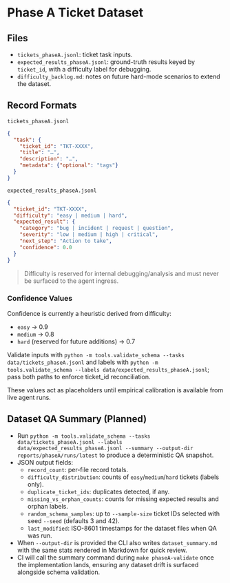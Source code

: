 # Phase A Ticket Dataset

## Files
- `tickets_phaseA.jsonl`: ticket task inputs.
- `expected_results_phaseA.jsonl`: ground-truth results keyed by `ticket_id`, with a difficulty label for debugging.
- `difficulty_backlog.md`: notes on future hard-mode scenarios to extend the dataset.

## Record Formats

`tickets_phaseA.jsonl`
```json
{
  "task": {
    "ticket_id": "TKT-XXXX",
    "title": "…",
    "description": "…",
    "metadata": {"optional": "tags"}
  }
}
```

`expected_results_phaseA.jsonl`
```json
{
  "ticket_id": "TKT-XXXX",
  "difficulty": "easy | medium | hard",
  "expected_result": {
    "category": "bug | incident | request | question",
    "severity": "low | medium | high | critical",
    "next_step": "Action to take",
    "confidence": 0.0
  }
}
```

> Difficulty is reserved for internal debugging/analysis and must never be surfaced to the agent ingress.

### Confidence Values
Confidence is currently a heuristic derived from difficulty:
- `easy` → 0.9
- `medium` → 0.8
- `hard` (reserved for future additions) → 0.7

Validate inputs with `python -m tools.validate_schema --tasks data/tickets_phaseA.jsonl` and labels with `python -m tools.validate_schema --labels data/expected_results_phaseA.jsonl`; pass both paths to enforce ticket_id reconciliation.

These values act as placeholders until empirical calibration is available from live agent runs.

## Dataset QA Summary (Planned)
- Run `python -m tools.validate_schema --tasks data/tickets_phaseA.jsonl --labels data/expected_results_phaseA.jsonl --summary --output-dir reports/phaseA/runs/latest` to produce a deterministic QA snapshot.
- JSON output fields:
  - `record_count`: per-file record totals.
  - `difficulty_distribution`: counts of `easy`/`medium`/`hard` tickets (labels only).
  - `duplicate_ticket_ids`: duplicates detected, if any.
  - `missing_vs_orphan_counts`: counts for missing expected results and orphan labels.
  - `random_schema_samples`: up to `--sample-size` ticket IDs selected with seed `--seed` (defaults 3 and 42).
  - `last_modified`: ISO-8601 timestamps for the dataset files when QA was run.
- When `--output-dir` is provided the CLI also writes `dataset_summary.md` with the same stats rendered in Markdown for quick review.
- CI will call the summary command during `make phaseA-validate` once the implementation lands, ensuring any dataset drift is surfaced alongside schema validation.
